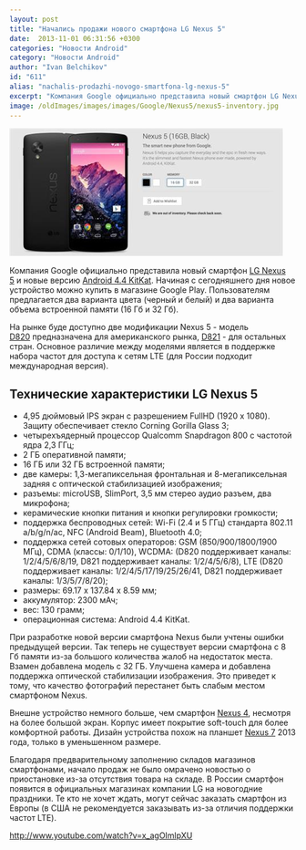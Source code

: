 ```yaml
---
layout: post
title: "Начались продажи нового смартфона LG Nexus 5"
date:  2013-11-01 06:31:56 +0300
categories: "Новости Android"
category: "Новости Android"
author: "Ivan Belchikov"
id: "611"
alias: "nachalis-prodazhi-novogo-smartfona-lg-nexus-5"
excerpt: "Компания Google официально представила новый смартфон LG Nexus 5 и новые версию Android 4.4 KitKat. Начиная с сегодняшнего дня новое устройство можно купить в магазине Google Play. Пользователям предлагается два варианта цвета (черный и белый) и два варианта объема встроенной памяти (16 Гб и 32 Гб)."
image: /oldImages/images/images/Google/Nexus5/nexus5-inventory.jpg
---
```

<img src="/oldImages/images/images/Google/Nexus5/nexus5-inventory.jpg" alt="Nexus 5 в магазине Google Play" />

Компания Google официально представила новый смартфон <a href="index.php?option=com_content&amp;view=article&amp;id=586&amp;catid=8&amp;Itemid=102">LG Nexus 5</a> и новые версию <a href="index.php?option=com_content&amp;view=article&amp;id=610&amp;catid=8&amp;Itemid=102">Android 4.4 KitKat</a>. Начиная с сегодняшнего дня новое устройство можно купить в магазине Google Play. Пользователям предлагается два варианта цвета (черный и белый) и два варианта объема встроенной памяти (16 Гб и 32 Гб).


На рынке буде доступно две модификации Nexus 5 - модель <a href="index.php?option=com_content&amp;view=article&amp;id=550&amp;catid=8&amp;Itemid=102">D820</a> предназначена для американского рынка, <a href="index.php?option=com_content&amp;view=article&amp;id=557&amp;catid=8&amp;Itemid=102">D821</a> - для остальных стран. Основное различие между моделями является в поддержке набора частот для доступа к сетям LTE (для России подходит международная версия).

<h2>Технические характеристики LG Nexus 5</h2>
<ul>
<li>4,95 дюймовый IPS экран с разрешением FullHD (1920 х 1080). Защиту обеспечивает стекло Corning Gorilla Glass 3;</li>
<li>четырехъядерный процессор Qualcomm Snapdragon 800 с частотой ядра 2,3 ГГц;</li>
<li>2 ГБ оперативной памяти;</li>
<li>16 ГБ или 32 ГБ встроенной памяти;</li>
<li>две камеры: 1,3-мегапиксельная фронтальная и 8-мегапиксельная задняя с оптической стабилизацией изображения;</li>
<li>разъемы: microUSB, SlimPort, 3,5 мм стерео аудио разъем, два микрофона;</li>
<li>керамические кнопки питания и кнопки регулировки громкости;</li>
<li>поддержка беспроводных сетей: Wi-Fi (2.4 и 5 ГГц) стандарта 802.11 a/b/g/n/ac, NFC (Android Beam), Bluetooth 4.0;</li>
<li>поддержка сетей сотовых операторов: GSM (850/900/1800/1900 МГц), CDMA (классы: 0/1/10), WCDMA: (D820 поддерживает каналы: 1/2/4/5/6/8/19, D821 поддерживает каналы: 1/2/4/5/6/8), LTE (D820 поддерживает каналы: 1/2/4/5/17/19/25/26/41, D821 поддерживает каналы: 1/3/5/7/8/20);</li>
<li>размеры: 69.17 x 137.84 x 8.59 мм;</li>
<li>аккумулятор: 2300 мАч;</li>
<li>вес: 130 грамм;</li>
<li>операционная система: Android 4.4 KitKat.</li>
</ul>
При разработке новой версии смартфона Nexus были учтены ошибки предыдущей версии. Так теперь не существует версии смартфона с 8 Гб памяти из-за большого количества жалоб на недостаток места. Взамен добавлена модель с 32 ГБ. Улучшена камера и добавлена поддержка оптической стабилизации изображения. Это приведет к тому, что качество фотографий перестанет быть слабым местом смартфоном Nexus.

Внешне устройство немного больше, чем смартфон <a href="index.php?option=com_content&amp;view=article&amp;id=333&amp;catid=8&amp;Itemid=102">Nexus 4</a>, несмотря на более большой экран. Корпус имеет покрытие soft-touch для более комфортной работы. Дизайн устройства похож на планшет <a href="index.php?option=com_content&amp;view=article&amp;id=390&amp;catid=8&amp;Itemid=102">Nexus 7</a> 2013 года, только в уменьшенном размере.

Благодаря предварительному заполнению складов магазинов смартфонами, начало продаж не было омрачено новостью о приостановке из-за отсутствия товара на складе. В России смартфон появится в официальных магазинах компании LG на новогодние праздники. Те кто не хочет ждать, могут сейчас заказать смартфон из Европы (в США не рекомендуется заказывать из-за отличия поддержки частот LTE).

http://www.youtube.com/watch?v=x_agOImlpXU

 
